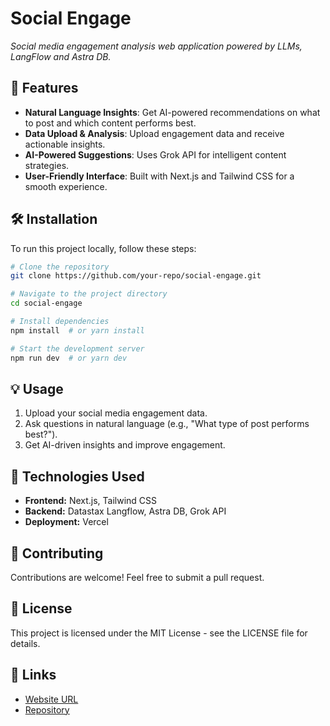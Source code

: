 # Social Engage
*Social media engagement analysis web application powered by LLMs, LangFlow and Astra DB.*

## 🚀 Features
- **Natural Language Insights**: Get AI-powered recommendations on what to post and which content performs best.
- **Data Upload & Analysis**: Upload engagement data and receive actionable insights.
- **AI-Powered Suggestions**: Uses Grok API for intelligent content strategies.
- **User-Friendly Interface**: Built with Next.js and Tailwind CSS for a smooth experience.

## 🛠️ Installation
To run this project locally, follow these steps:

```bash
# Clone the repository
git clone https://github.com/your-repo/social-engage.git

# Navigate to the project directory
cd social-engage

# Install dependencies
npm install  # or yarn install

# Start the development server
npm run dev  # or yarn dev
```

## 💡 Usage
1. Upload your social media engagement data.
2. Ask questions in natural language (e.g., "What type of post performs best?").
3. Get AI-driven insights and improve engagement.

## 📜 Technologies Used
- **Frontend:** Next.js, Tailwind CSS
- **Backend:** Datastax Langflow, Astra DB, Grok API
- **Deployment:** Vercel

## 🤝 Contributing
Contributions are welcome! Feel free to submit a pull request.

## 📄 License
This project is licensed under the MIT License - see the LICENSE file for details.

## 🔗 Links
- [Website URL](https://social-engage.vercel.app/)
- [Repository](https://github.com/varaddeshpande15/social-engage)

